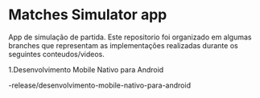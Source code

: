 # Matches Simulator app
App de simulação de partida. Este repositorio foi organizado em algumas branches que representam as implementações realizadas durante os seguintes conteudos/videos.

1.Desenvolvimento Mobile Nativo para Android

 -release/desenvolvimento-mobile-nativo-para-android

